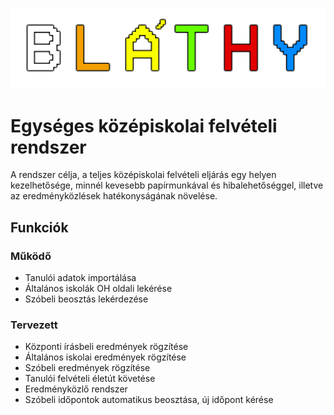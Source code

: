 ![Bláthy](public/assets/img/logos/blathy_felirat.png)
# Egységes középiskolai felvételi rendszer
A rendszer célja, a teljes középiskolai felvételi eljárás egy helyen kezelhetősége, minnél kevesebb papírmunkával és hibalehetőséggel, illetve az eredményközlések hatékonyságának növelése.
## Funkciók
### Működő
- Tanulói adatok importálása
- Általános iskolák OH oldali lekérése
- Szóbeli beosztás lekérdezése
### Tervezett
- Központi írásbeli eredmények rögzítése
- Általános iskolai eredmények rögzítése
- Szóbeli eredmények rögzítése
- Tanulói felvételi életút követése
- Eredményközlő rendszer
- Szóbeli időpontok automatikus beosztása, új időpont kérése

